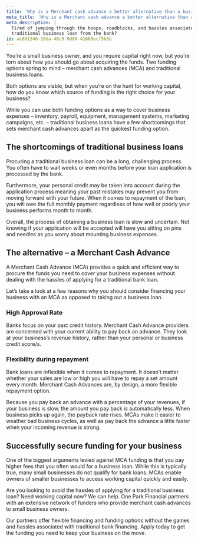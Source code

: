 ```yaml
---
title: 'Why is a Merchant cash advance a better alternative than a business loan?'
meta_title: 'Why is a Merchant cash advance a better alternative than a business loan?'
meta_description: |
  Tired of jumping through the hoops, roadblocks, and hassles associated with procuring a
  traditional business loan from the bank?
id: ac691346-10da-40c9-9d80-41669ecf5b9b
---
```

You’re a small business owner, and you require capital right now, but you’re torn about how you
should go about acquiring the funds. Two funding options spring to mind – merchant cash
advances (MCA) and traditional business loans.

Both options are viable, but when you’re on the hunt for working capital, how do you know
which source of funding is the right choice for your business?

While you can use both funding options as a way to cover business expenses – inventory,
payroll, equipment, management systems, marketing campaigns, etc. – traditional business loans
have a few shortcomings that sets merchant cash advances apart as the quickest funding option.

## The shortcomings of traditional business loans

Procuring a traditional business loan can be a long, challenging process. You often have to wait
weeks or even months before your loan application is processed by the bank.

Furthermore, your personal credit may be taken into account during the application process
meaning your past mistakes may prevent you from moving forward with your future. When it
comes to repayment of the loan, you will owe the full monthly payment regardless of how well
or poorly your business performs month to month.

Overall, the process of obtaining a business loan is slow and uncertain. Not knowing if your
application will be accepted will have you sitting on pins and needles as you worry about
mounting business expenses.

## The alternative – a Merchant Cash Advance

A Merchant Cash Advance (MCA) provides a quick and efficient way to procure the funds you
need to cover your business expenses without dealing with the hassles of applying for a
traditional bank loan.

Let’s take a look at a few reasons why you should consider financing your business with an
MCA as opposed to taking out a business loan.

### High Approval Rate

Banks focus on your past credit history. Merchant Cash Advance providers are concerned with
your current ability to pay back an advance. They look at your business’s revenue history, rather
than your personal or business credit score/s.

### Flexibility during repayment

Bank loans are inflexible when it comes to repayment. It doesn’t matter whether your sales are
low or high you will have to repay a set amount every month. Merchant Cash Advances are, by
design, a more flexible repayment option.

Because you pay back an advance with a percentage of your revenues, if your business is slow,
the amount you pay back is automatically less. When business picks up again, the payback rate
rises. MCAs make it easier to weather bad business cycles, as well as pay back the advance a
little faster when your incoming revenue is strong.

## Successfully secure funding for your business

One of the biggest arguments levied against MCA funding is that you pay higher fees that you
often would for a business loan. While this is typically true, many small businesses do not
qualify for bank loans. MCAs enable owners of smaller businesses to access working capital
quickly and easily.

Are you looking to avoid the hassles of applying for a traditional business loan? Need working
capital now? We can help. One Park Financial partners with an extensive network of funders
who provide merchant cash advances to small business owners.

Our partners offer flexible financing and funding options without the games and hassles
associated with traditional bank financing. Apply today to get the funding you need to keep your
business on the move.
